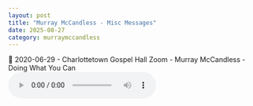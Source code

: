 ```yaml
---
layout: post
title: "Murray McCandless - Misc Messages"
date: 2025-08-27
category: murraymccandless
---
```


<p>
🎵 2020-06-29 - Charlottetown Gospel Hall Zoom - Murray McCandless - Doing What You Can <br>
<audio controls>
  <source src="https://archive.org/download/murray-mccandless-ministry-messages/2025-08-26%20-%20Murray%20McCandless%20-%20Misc%20Messages/2020-06-29%20-%20Charlottetown%20Gospel%20Hall%20Zoom%20-%20Murray%20McCandless%20-%20Doing%20What%20You%20Can.mp3" type="audio/mpeg">
  Your browser does not support the audio element.
</audio>
</p>
